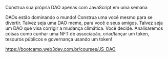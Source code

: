 Construa sua própria DAO apenas com JavaScript em uma semana

DAOs estão dominando o mundo! Construa uma você mesmo para se divertir. Talvez seja uma DAO meme, para você e seus amigos. Talvez seja um DAO que visa corrigir a mudança climática. Você decide. Analisaremos coisas como cunhar uma NFT de associação, criar/lançar um token, tesouros públicos e governança usando um token!

https://bootcamp.web3dev.com.br/courses/JS_DAO
